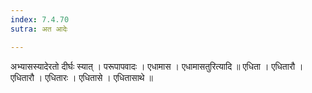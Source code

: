 ```yaml
---
index: 7.4.70
sutra: अत आदेः

---
```

 अभ्यासस्यादेरतो दीर्घः स्यात् । परूपापवादः । एधामास । एधामासतुरित्यादि ॥ एधिता । एधितारौ । एधितारौ । एधितारः । एधितासे । एधितासाथे ॥